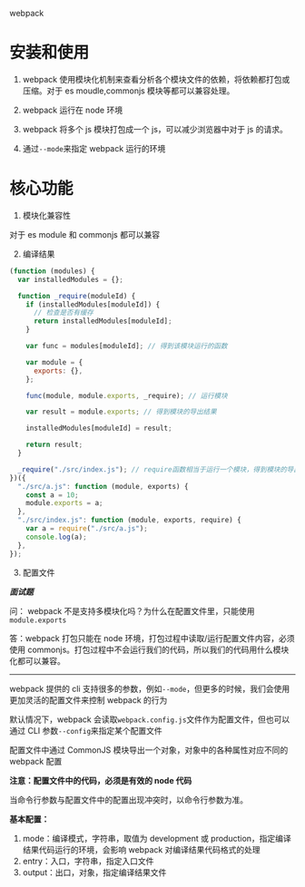 webpack

# 安装和使用

1. webpack 使用模块化机制来查看分析各个模块文件的依赖，将依赖都打包或压缩。对于 es moudle,commonjs 模块等都可以兼容处理。

2. webpack 运行在 node 环境

3. webpack 将多个 js 模块打包成一个 js，可以减少浏览器中对于 js 的请求。

4. 通过`--mode`来指定 webpack 运行的环境

# 核心功能

1. 模块化兼容性

对于 es module 和 commonjs 都可以兼容

2. 编译结果

```js
(function (modules) {
  var installedModules = {};

  function _require(moduleId) {
    if (installedModules[moduleId]) {
      // 检查是否有缓存
      return installedModules[moduleId];
    }

    var func = modules[moduleId]; // 得到该模块运行的函数

    var module = {
      exports: {},
    };

    func(module, module.exports, _require); // 运行模块

    var result = module.exports; // 得到模块的导出结果

    installedModules[moduleId] = result;

    return result;
  }

  _require("./src/index.js"); // require函数相当于运行一个模块，得到模块的导出结果；
})({
  "./src/a.js": function (module, exports) {
    const a = 10;
    module.exports = a;
  },
  "./src/index.js": function (module, exports, require) {
    var a = require("./src/a.js");
    console.log(a);
  },
});
```

3. 配置文件

**_面试题_**

问： webpack 不是支持多模块化吗？为什么在配置文件里，只能使用`module.exports`

答：webpack 打包只能在 node 环境，打包过程中读取/运行配置文件内容，必须使用 commonjs。打包过程中不会运行我们的代码，所以我们的代码用什么模块化都可以兼容。

---

webpack 提供的 cli 支持很多的参数，例如`--mode`，但更多的时候，我们会使用更加灵活的配置文件来控制 webpack 的行为

默认情况下，webpack 会读取`webpack.config.js`文件作为配置文件，但也可以通过 CLI 参数`--config`来指定某个配置文件

配置文件中通过 CommonJS 模块导出一个对象，对象中的各种属性对应不同的 webpack 配置

**注意：配置文件中的代码，必须是有效的 node 代码**

当命令行参数与配置文件中的配置出现冲突时，以命令行参数为准。

**基本配置：**

1. mode：编译模式，字符串，取值为 development 或 production，指定编译结果代码运行的环境，会影响 webpack 对编译结果代码格式的处理
2. entry：入口，字符串，指定入口文件
3. output：出口，对象，指定编译结果文件
